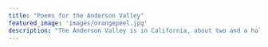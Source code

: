 ```yaml
---
title: "Poems for the Anderson Valley"
featured_image: 'images/orangepeel.jpg'
description: "The Anderson Valley is in California, about two and a half hours north of San Francisco. It contains the towns of Yorkville, Boonville, and Navaro."
---
```


